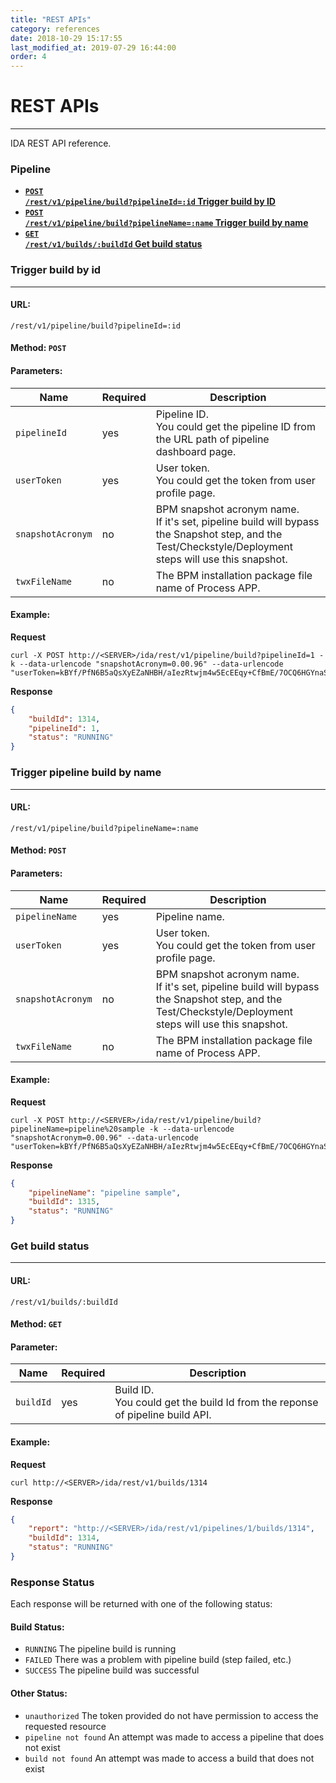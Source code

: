 ```yaml
---
title: "REST APIs"
category: references
date: 2018-10-29 15:17:55
last_modified_at: 2019-07-29 16:44:00
order: 4
---
```


# REST APIs
***
IDA REST API reference.

### Pipeline

- **[<code>POST /rest/v1/pipeline/build?pipelineId=:id</code>  Trigger build by ID](#trigger-build-by-id)**
- **[<code>POST /rest/v1/pipeline/build?pipelineName=:name</code>  Trigger build by name](#trigger-pipeline-build-by-name)**
- **[<code>GET /rest/v1/builds/:buildId</code>  Get build status](#get-build-status)**

### **Trigger build by id**
___

#### **URL:**

```
/rest/v1/pipeline/build?pipelineId=:id
```

#### **Method:**  ```POST```


#### **Parameters:**

| Name | Required                        | Description        |
|----------------|------------|--------------|
| `pipelineId`   | yes          | Pipeline ID. <br>You could get the pipeline ID from the URL path of pipeline dashboard page. |
| `userToken`   | yes          | User token. <br>You could get the token from user profile page.|
| `snapshotAcronym`   | no          | BPM snapshot acronym name. <br>If it's set, pipeline build will bypass the Snapshot step, and the Test/Checkstyle/Deployment steps will use this snapshot. |
| `twxFileName`   | no          | The BPM installation package file name of Process APP.|

#### **Example:**

**Request**

	curl -X POST http://<SERVER>/ida/rest/v1/pipeline/build?pipelineId=1 -k --data-urlencode "snapshotAcronym=0.00.96" --data-urlencode "userToken=kBYf/PfN6B5aQsXyEZaNHBH/aIezRtwjm4w5EcEEqy+CfBmE/7OCQ6HGYnaSKBFw"


**Response**
``` json
{
    "buildId": 1314,
    "pipelineId": 1,
    "status": "RUNNING"
}
```

### **Trigger pipeline build by name**
___

#### **URL:**

```
/rest/v1/pipeline/build?pipelineName=:name
```

#### **Method:**  ```POST```


#### **Parameters:**

| Name | Required                        | Description        |
|----------------|------------|--------------|
| `pipelineName`   | yes          | Pipeline name. |
| `userToken`   | yes          | User token. <br>You could get the token from user profile page. |
| `snapshotAcronym`   | no     | BPM snapshot acronym name. <br>If it's set, pipeline build will bypass the Snapshot step, and the Test/Checkstyle/Deployment steps will use this snapshot. |
| `twxFileName`   | no          | The BPM installation package file name of Process APP.|

#### **Example:**

**Request**

    curl -X POST http://<SERVER>/ida/rest/v1/pipeline/build?pipelineName=pipeline%20sample -k --data-urlencode "snapshotAcronym=0.00.96" --data-urlencode "userToken=kBYf/PfN6B5aQsXyEZaNHBH/aIezRtwjm4w5EcEEqy+CfBmE/7OCQ6HGYnaSKBFw"


**Response**
``` json
{
    "pipelineName": "pipeline sample",
    "buildId": 1315,
    "status": "RUNNING"
}
```

### **Get build status**
___

#### **URL:**

```
/rest/v1/builds/:buildId
```

#### **Method:**  ```GET```


#### **Parameter:**

| Name | Required                        | Description        |
|----------------|------------|--------------|
| `buildId`   | yes          | Build ID. <br>You could get the build Id from the reponse of pipeline build API. |


#### **Example:**

**Request**

    curl http://<SERVER>/ida/rest/v1/builds/1314


**Response**
``` json
{
    "report": "http://<SERVER>/ida/rest/v1/pipelines/1/builds/1314",
    "buildId": 1314,
    "status": "RUNNING"
}
```


### Response Status
Each response will be returned with one of the following status:

#### **Build Status:**
* `RUNNING` The pipeline build is running
* `FAILED` There was a problem with pipeline build (step failed, etc.)
* `SUCCESS` The pipeline build was successful

#### **Other Status:**
* `unauthorized` The token provided do not have permission to access the requested resource
* `pipeline not found` An attempt was made to access a pipeline that does not exist
* `build not found` An attempt was made to access a build that does not exist
